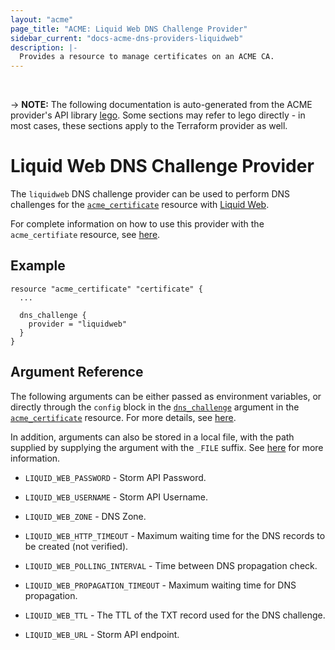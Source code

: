 ```yaml
---
layout: "acme"
page_title: "ACME: Liquid Web DNS Challenge Provider"
sidebar_current: "docs-acme-dns-providers-liquidweb"
description: |-
  Provides a resource to manage certificates on an ACME CA.
---
```

<br>

-> **NOTE:** The following documentation is auto-generated from the
ACME provider's API library [lego](https://go-acme.github.io/lego/).
Some sections may refer to lego directly - in most cases, these
sections apply to the Terraform provider as well.

# Liquid Web DNS Challenge Provider

The `liquidweb` DNS challenge provider can be used to perform DNS challenges for
the [`acme_certificate`][resource-acme-certificate] resource with
[Liquid Web](https://cart.liquidweb.com/storm/api/docs/v1/).

[resource-acme-certificate]: /docs/providers/acme/r/certificate.html

For complete information on how to use this provider with the `acme_certifiate`
resource, see [here][resource-acme-certificate-dns-challenges].

[resource-acme-certificate-dns-challenges]: /docs/providers/acme/r/certificate.html#using-dns-challenges

## Example

```hcl
resource "acme_certificate" "certificate" {
  ...

  dns_challenge {
    provider = "liquidweb"
  }
}
```
## Argument Reference

The following arguments can be either passed as environment variables, or
directly through the `config` block in the
[`dns_challenge`][resource-acme-certificate-dns-challenge-arg] argument in the
[`acme_certificate`][resource-acme-certificate] resource. For more details, see
[here][resource-acme-certificate-dns-challenges].

[resource-acme-certificate-dns-challenge-arg]: /docs/providers/acme/r/certificate.html#dns_challenge

In addition, arguments can also be stored in a local file, with the path
supplied by supplying the argument with the `_FILE` suffix. See
[here][acme-certificate-file-arg-example] for more information.

[acme-certificate-file-arg-example]: /docs/providers/acme/r/certificate.html#using-variable-files-for-provider-arguments

* `LIQUID_WEB_PASSWORD` - Storm API Password.
* `LIQUID_WEB_USERNAME` - Storm API Username.
* `LIQUID_WEB_ZONE` - DNS Zone.

* `LIQUID_WEB_HTTP_TIMEOUT` - Maximum waiting time for the DNS records to be created (not verified).
* `LIQUID_WEB_POLLING_INTERVAL` - Time between DNS propagation check.
* `LIQUID_WEB_PROPAGATION_TIMEOUT` - Maximum waiting time for DNS propagation.
* `LIQUID_WEB_TTL` - The TTL of the TXT record used for the DNS challenge.
* `LIQUID_WEB_URL` - Storm API endpoint.


